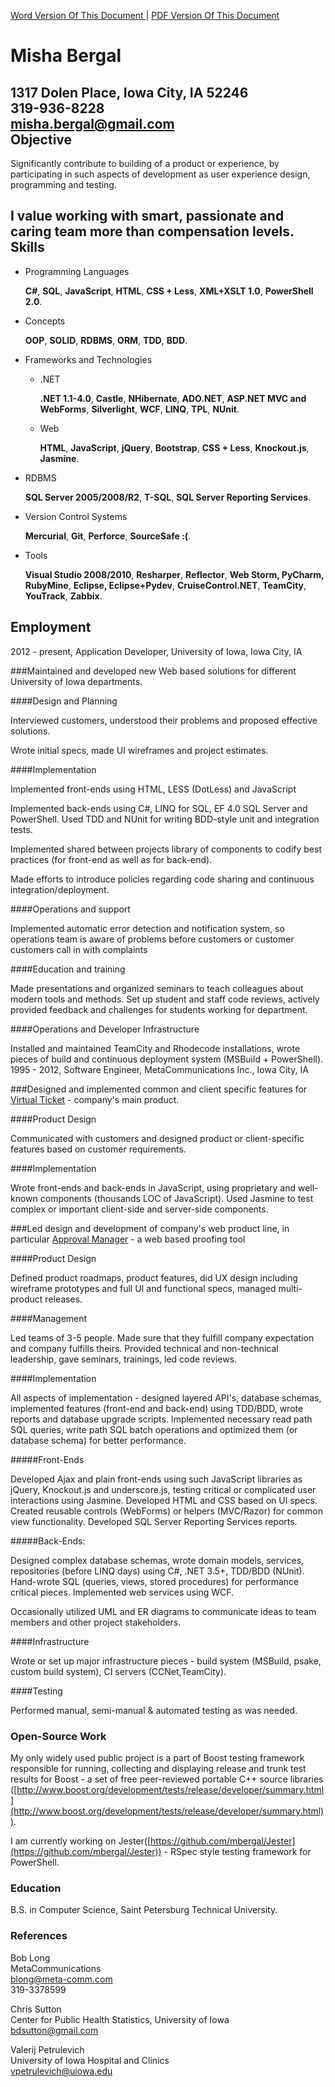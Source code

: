 ﻿
[Word Version Of This Document ](https://github.com/mbergal/resume/blob/master/bin/Resume.docx?raw=true)
| [PDF Version Of This Document ](https://github.com/mbergal/resume/blob/master/bin/Resume.pdf?raw=true)

Misha Bergal
============
        
1317 Dolen Place, Iowa City, IA 52246  
319-936-8228  
misha.bergal@gmail.com  
Objective
---------

Significantly contribute to building of a product or experience, by participating in such aspects of development as user experience design, programming and testing.

**I value working with smart, passionate and caring team more than compensation levels.**
Skills
------
* Programming Languages

    **C#**, **SQL**, **JavaScript**, **HTML**, **CSS + Less**, **XML+XSLT 1.0**, **PowerShell 2.0**.

* Concepts

    **OOP**, **SOLID**, **RDBMS**, **ORM**, **TDD**, **BDD**.

* Frameworks and Technologies

    * .NET

        **.NET 1.1-4.0**, **Castle**, **NHibernate**, **ADO.NET**, **ASP.NET MVC and WebForms**, **Silverlight**, **WCF**, **LINQ**, **TPL**, **NUnit**.

    * Web

        **HTML**, **JavaScript**, **jQuery**, **Bootstrap**, **CSS + Less**, **Knockout.js**, **Jasmine**.

* RDBMS

    **SQL Server 2005/2008/R2**, **T-SQL**, **SQL Server Reporting Services**.

* Version Control Systems

    **Mercurial**, **Git**, **Perforce**, **SourceSafe :(**.

* Tools

    **Visual Studio 2008/2010**, **Resharper**, **Reflector**, **Web Storm, PyCharm, RubyMine**, **Eclipse, Eclipse+Pydev**, **CruiseControl.NET**, **TeamCity**, **YouTrack**, **Zabbix**.

Employment
----------
2012 - present, Application Developer, 
University of Iowa, Iowa City, IA

###Maintained and developed new Web based solutions for different University of Iowa departments.

####Design and Planning

Interviewed customers, understood their problems and proposed effective solutions.

Wrote initial specs, made UI wireframes and project estimates.

####Implementation

Implemented front-ends using HTML, LESS (DotLess) and JavaScript

Implemented back-ends using C#, LINQ for SQL, EF 4.0 SQL Server and PowerShell. Used TDD and NUnit for writing BDD-style unit and integration tests.

Implemented shared between projects library of components to codify best practices (for front-end as well as for back-end).

Made efforts to introduce policies regarding code sharing and continuous integration/deployment.

####Operations and support

Implemented automatic error detection and notification system, so operations team is aware of problems before customers or customer customers call in with complaints

####Education and training

Made presentations and organized seminars to teach colleagues about modern tools and methods. Set up student and staff code reviews, actively provided feedback and challenges for students working for department.

####Operations and Developer Infrastructure

Installed and maintained TeamCity and Rhodecode installations, wrote pieces of build and continuous deployment system (MSBuild + PowerShell).
1995 - 2012, Software Engineer, 
MetaCommunications Inc., Iowa City, IA

###Designed and implemented common and client specific features for [Virtual Ticket](http://www.metacommunications.com/products/virtual_ticket) - company's main product.

####Product Design

Communicated with customers and designed product or client-specific features based on customer requirements. 

####Implementation

Wrote front-ends and back-ends in JavaScript, using proprietary and well-known components (thousands LOC of JavaScript). Used Jasmine to test complex or important client-side and server-side components. 

###Led design and development of company's web product line, in particular [Approval Manager](http://www.metacommunications.com/products/approval_manager) - a web based proofing tool 

####Product Design

Defined product roadmaps, product features, did UX design including wireframe prototypes and full UI and functional specs, managed multi-product releases. 

####Management

Led teams of 3-5 people. Made sure that they fulfill company expectation and company fulfills theirs. Provided technical and non-technical leadership, gave seminars, trainings, led code reviews. 

####Implementation

All aspects of implementation - designed layered API's, database schemas, implemented features (front-end and back-end) using TDD/BDD, wrote reports and database upgrade scripts. Implemented necessary read path SQL queries, write path SQL batch operations and optimized them (or database schema) for better performance. 

#####Front-Ends

Developed Ajax and plain front-ends using such JavaScript libraries as jQuery, Knockout.js and underscore.js, testing critical or complicated user interactions using Jasmine. Developed HTML and CSS based on UI specs. Created reusable controls (WebForms) or helpers (MVC/Razor) for common view functionality. Developed SQL Server Reporting Services reports. 

#####Back-Ends:

Designed complex database schemas, wrote domain models, services, repositories (before LINQ days) using C#, .NET 3.5+, TDD/BDD (NUnit). Hand-wrote SQL (queries, views, stored procedures) for performance critical pieces. Implemented web services using WCF. 

Occasionally utilized UML and ER diagrams to communicate ideas to team members and other project stakeholders. 

####Infrastructure

Wrote or set up major infrastructure pieces - build system (MSBuild, psake, custom build system), CI servers (CCNet,TeamCity). 

####Testing

Performed manual, semi-manual & automated testing as was needed. 

### Open-Source Work

My only widely used public project is a part of Boost testing framework responsible for running, collecting and displaying release and trunk test results for Boost - a set of free peer-reviewed portable C++ source libraries ([http://www.boost.org/development/tests/release/developer/summary.html](http://www.boost.org/development/tests/release/developer/summary.html)). 

I am currently working on Jester([https://github.com/mbergal/Jester](https://github.com/mbergal/Jester)) - RSpec style testing framework for PowerShell. 

### Education

B.S. in Computer Science, Saint Petersburg Technical University.

### References

Bob Long  
MetaCommunications  
blong@meta-comm.com  
319-3378599  

Chris Sutton  
Center for Public Health Statistics, University of Iowa  
bdsutton@gmail.com  
  

Valerij Petrulevich  
University of Iowa Hospital and Clinics  
vpetrulevich@uiowa.edu  
  
